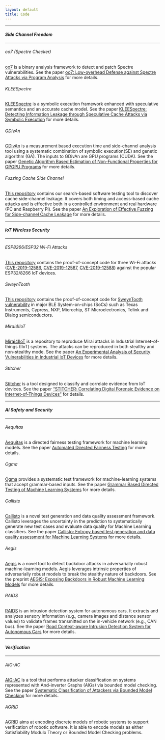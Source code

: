 ```yaml
---
layout: default
title: Code
---
```


---

#### *Side Channel Freedom*

---

###### oo7 (Spectre Checker)
[oo7](https://github.com/winter2020/oo7) is a binary analysis framework to detect and patch Spectre vulnerabilities. See the paper [oo7: Low-overhead Defense against Spectre Attacks via Program Analysis](https://asset-group.github.io/papers/oo7.pdf) for more details.

###### KLEESpectre
[KLEESpectre](https://github.com/winter2020/kleespectre) is a symbolic execution framework enhanced with speculative semantics and an accurate cache model. See the paper [KLEESpectre: Detecting Information Leakage through Speculative Cache Attacks via Symbolic Execution](https://asset-group.github.io/papers/KLEESpectre_TOSEM_main.pdf) for more details.

###### GDivAn
[GDivAn](https://bitbucket.org/AdrianHorga/gdivan/src/master/) is a measurement based execution time and side-channel analysis tool using a systematic combination of symbolic execution(SE) and genetic algorithm (GA). The inputs to GDivAn are GPU programs (CUDA). See the paper [Genetic Algorithm Based Estimation of Non-Functional Properties for GPGPU Programs](https://asset-group.github.io/papers/GDivan_JSA.pdf) for more details. 

###### Fuzzing Cache Side Channel
[This repository](https://github.com/tiyashbasu/Cache_Side_Channel_Tester) contains our search-based software testing tool to discover cache side-channel leakage. It covers both timing and access-based cache attacks and is effective both in a controlled environment and real hardware (PC and Raspberry Pi). See the paper [An Exploration of Effective Fuzzing for Side-channel Cache Leakage](https://asset-group.github.io/papers/STVR-cache-side-channel-fuzz.pdf) for more details.  

---

#### *IoT Wireless Security*

---

###### ESP8266/ESP32 Wi-Fi Attacks

[This repository](https://github.com/Matheus-Garbelini/esp32_esp8266_attacks) contains the proof-of-concept code for three Wi-Fi attacks ([CVE-2019-12586](https://nvd.nist.gov/vuln/detail/CVE-2019-12586), [CVE-2019-12587](https://nvd.nist.gov/vuln/detail/CVE-2019-12587), [CVE-2019-12588](https://nvd.nist.gov/vuln/detail/CVE-2019-12588)) against the popular ESP32/8266 IoT devices. 

###### SweynTooth

[This repository](https://github.com/Matheus-Garbelini/sweyntooth_bluetooth_low_energy_attacks) contains the proof-of-concept code for [SweynTooth vulnerability](https://asset-group.github.io/disclosures/sweyntooth/) in major BLE System-on-chips (SoCs) such as Texas Instruments, Cypress, NXP, Microchip, ST Microelectronics, Telink and Dialog semiconductors. 

###### Mirai4IIoT

[Mirai4IIoT](https://gitlab.com/asset-sutd/public/mirai4iiot) is a repository to reproduce Mirai attacks in Industrial Internet-of-things (IIoT) systems. The attacks can be reproduced in both stealthy and non-stealthy mode. See the paper [An Experimental Analysis of Security Vulnerabilities in Industrial IoT Devices](https://asset-group.github.io/papers/iiot_security_journal.pdf) for more details.  
###### Stitcher
[Stitcher](https://github.com/poppopretn/Stitcher) is a tool designed to classify and correlate evidence from IoT devices. See the paper 
[“STITCHER: Correlating Digital Forensic Evidence on Internet-of-Things Devices”](https://arxiv.org/abs/2003.07242) for details.

---

#### *AI Safety and Security*

---

###### Aequitas 
[Aequitas](https://github.com/sakshiudeshi/Aequitas) is a directed fairness testing framework for machine learning models. See the paper [Automated Directed Fairness Testing](https://arxiv.org/abs/1807.00468) for more details.

###### Ogma
[Ogma](https://github.com/sakshiudeshi/Ogma) provides a systematic test framework for machine-learning systems that accept grammar-based inputs. See the paper [Grammar Based Directed Testing of Machine Learning Systems](https://arxiv.org/pdf/1902.10027) for more details.

###### Callisto 
[Callisto](https://github.com/sakshiudeshi/Callisto/) is a novel test generation and data quality assessment framework. Callisto  leverages the uncertainty in the prediction to systematically generate new test cases and evaluate data quality for Machine Learning classifiers. See the paper [Callisto: Entropy based test generation and data quality assessment for Machine Learning Systems](https://asset-group.github.io/papers/Callisto.pdf) for more details.

###### Aegis 
[Aegis](https://github.com/sakshiudeshi/Expose-Robust-Backdoors) is a novel tool to detect backdoor attacks in adversarially robust machine-learning models. Aegis leverages intrinsic properties of adversarially robust models to break the stealthy nature of backdoors. See the preprint [AEGIS: Exposing Backdoors in Robust Machine Learning Models](https://arxiv.org/abs/2003.00865) for more details.

###### RAIDS
[RAIDS](https://github.com/cd-wang/RAIDS) is an intrusion detection system for autonomous cars. It extracts and analyzes sensory information (e.g., camera images and distance sensor values) to validate frames transmitted on the in-vehicle network (e.g., CAN bus). See the paper [Road Context-aware Intrusion Detection System for Autonomous Cars](https://asset-group.github.io/papers/ICICS19-RAIDS.pdf) for more details. 

---

#### *Verification*

---

###### AIG-AC
[AIG-AC](https://gitlab.com/asset-sutd/public/aig-ac) is a tool that performs attacker classification on systems represented with And-inverter Graphs (AIGs) via bounded model checking. See the paper [Systematic Classification of Attackers via Bounded Model Checking](https://asset-group.github.io/papers/VMCAI20.pdf) for more details. 

###### AGRID
[AGRID](https://gitlab.com/asset-sutd/public/agrid) aims at encoding discrete models of robotic systems to support 
verification of robotic software. It is able to encode models as either Satisfiability Modulo Theory or Bounded Model 
Checking problems.


